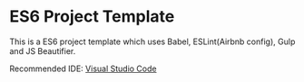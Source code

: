 # ES6 Project Template
This is a ES6 project template which uses Babel, ESLint(Airbnb config), Gulp and JS Beautifier.

Recommended IDE: [Visual Studio Code](https://code.visualstudio.com/)